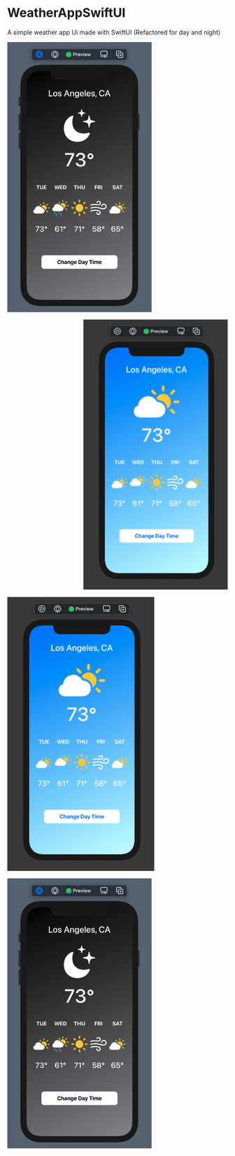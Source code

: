 # WeatherAppSwiftUI
A simple weather app Ui made with SwiftUI (Refactored for day and night)



<p align="left">
  <img width="330" height="617" src="https://github.com/znaing/WeatherAppSwiftUI/blob/main/SwiftUI-Weather/Screen%20Shot%202021-04-18%20at%202.43.13%20PM.png">
</p>

<p align="right">
  <img width="330" height="617" src="https://github.com/znaing/WeatherAppSwiftUI/blob/main/SwiftUI-Weather/Screen%20Shot%202021-04-18%20at%202.42.37%20PM.png">
</p>




![Weather App Preview](https://github.com/znaing/WeatherAppSwiftUI/blob/main/SwiftUI-Weather/Screen%20Shot%202021-04-18%20at%202.42.37%20PM.png)

![Weather App Preview](https://github.com/znaing/WeatherAppSwiftUI/blob/main/SwiftUI-Weather/Screen%20Shot%202021-04-18%20at%202.43.13%20PM.png)

